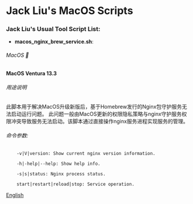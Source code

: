 # Jack Liu's MacOS Scripts

### Jack Liu's Usual Tool Script List:

* **macos_nginx_brew_service.sh**: 

###### MacOS 🍎 
**MacOS Ventura 13.3**

###### 用途说明
此脚本用于解决MacOS升级新版后，基于Homebrew发行的Nginx包守护服务无法启动运行问题。
此问题一般由MacOS更新的权限隐私策略与nginx守护服务权限冲突导致服务无法启动。该脚本通过直接操作nginx服务进程实现服务的管理。

###### 命令参数:
```
    -v|V|version: Show current nginx version information.
    
    -h|-help|--help: Show help info.
    
    -s|s|status: Nginx process status.
    
    start|restart|reload|stop: Service operation.
```

 [English](README.md)